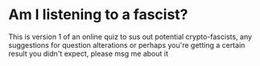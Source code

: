 <h1>Am I listening to a fascist?</h1>
<p>This is version 1 of an online quiz to sus out potential crypto-fascists, any suggestions for question alterations or perhaps you're getting a certain result you didn't expect, please msg me about it</p>